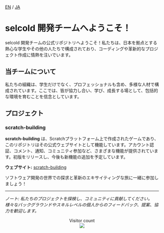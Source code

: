 [EN](./README.md) / [JA](./README_ja.md)

# selcold 開発チームへようこそ！

selcold 開発チームの公式リポジトリへようこそ！私たちは、日本を拠点とする熱心な学生やその他の人たちで構成されており、コーディングや革新的なプロジェクト作成に情熱を注いでいます。

## 当チームについて
私たちの組織は、学生だけでなく、プロフェッショナルも含め、多様な人材で構成されています。ここでは、皆が協力し合い、学び、成長する場として、包括的な環境を育むことを信念としています。

## プロジェクト

### scratch-building
**scratch-building** は、Scratchプラットフォーム上で作成されたゲームであり、このリポジトリはその公式ウェブサイトとして機能しています。アカウント認証、コメント、通知、コミュニティ参加など、さまざまな機能が提供されています。初版をリリースし、今後も新機能の追加を予定しています。

**ウェブサイト:** [scratch-building](https://github.com/selcold/scratch-building)

ソフトウェア開発の世界での探求と革新のエキサイティングな旅に一緒に参加しましょう！

---
*ノート: 私たちのプロジェクトを探検し、コミュニティに貢献してください。様々なバックグラウンドやスキルレベルの個人からのフィードバック、提案、協力を歓迎します。*

<p align="center"> 
  Visitor count<br>
  <img src="https://profile-counter.glitch.me/selcold/count.svg" />
</p>
